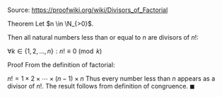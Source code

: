 # 

Source: https://proofwiki.org/wiki/Divisors_of_Factorial

Theorem
Let $n \in \N_{>0}$.

Then all natural numbers less than or equal to $n$ are divisors of $n!$:

$\forall k \in \left\{{1, 2, \ldots, n}\right\}: n! \equiv 0 \pmod k$


Proof
From the definition of factorial:

$n! = 1 \times 2 \times \cdots \times \left({n-1}\right) \times n$
Thus every number less than $n$ appears as a divisor of $n!$.
The result follows from definition of congruence.
$\blacksquare$





